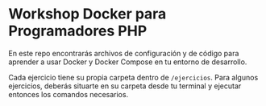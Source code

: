 # Workshop Docker para Programadores PHP

En este repo encontrarás archivos de configuración y de código para aprender a usar Docker y Docker Compose en tu entorno de desarrollo.

Cada ejercicio tiene su propia carpeta dentro de `/ejercicios`. Para algunos ejercicios, deberás situarte en su carpeta desde tu terminal y ejecutar entonces los comandos necesarios.
